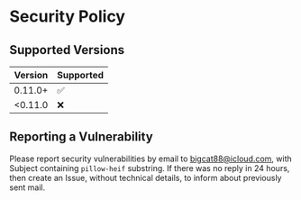 # Security Policy

## Supported Versions


| Version | Supported          |
|---------|--------------------|
| 0.11.0+ | :white_check_mark: |
| <0.11.0 | :x:                |


## Reporting a Vulnerability

Please report security vulnerabilities by email to bigcat88@icloud.com, with Subject containing `pillow-heif` substring.
If there was no reply in 24 hours, then create an Issue, without technical details, to inform about previously sent mail.

